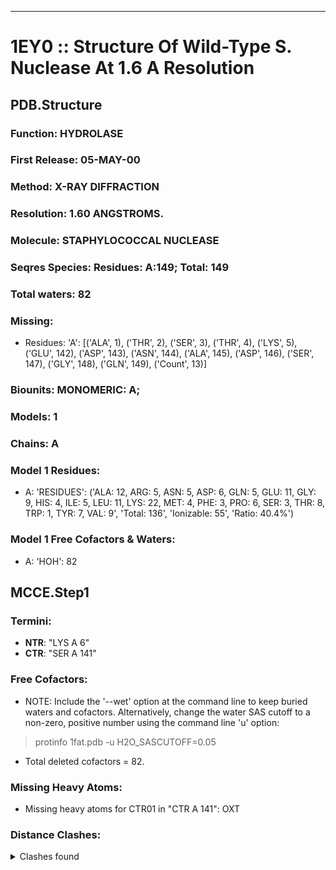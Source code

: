 ---
# 1EY0 :: Structure Of Wild-Type S. Nuclease At 1.6 A Resolution
## PDB.Structure
### Function: HYDROLASE
### First Release: 05-MAY-00
### Method: X-RAY DIFFRACTION
### Resolution: 1.60 ANGSTROMS.
### Molecule: STAPHYLOCOCCAL NUCLEASE
### Seqres Species: Residues: A:149; Total: 149
### Total waters: 82
### Missing:
  - Residues:
 'A': [('ALA', 1), ('THR', 2), ('SER', 3), ('THR', 4), ('LYS', 5), ('GLU', 142), ('ASP', 143), ('ASN', 144), ('ALA', 145), ('ASP', 146), ('SER', 147), ('GLY', 148), ('GLN', 149),
       ('Count', 13)]

### Biounits: MONOMERIC: A;
### Models: 1
### Chains: A
### Model 1 Residues:
  - A:
 'RESIDUES': ('ALA: 12, ARG: 5, ASN: 5, ASP: 6, GLN: 5, GLU: 11, GLY: 9, HIS: 4, ILE: 5, LEU: 11, LYS: 22, MET: 4, PHE: 3, PRO: 6, SER: 3, THR: 8, TRP: 1, TYR: 7, VAL: 9', 'Total: 136', 'Ionizable: 55',
              'Ratio: 40.4%')

### Model 1 Free Cofactors & Waters:
  - A:
 'HOH': 82

## MCCE.Step1
### Termini:
 - <strong>NTR</strong>: "LYS A   6"
 - <strong>CTR</strong>: "SER A 141"

### Free Cofactors:
  - NOTE: Include the '--wet' option at the command line to keep buried waters and cofactors. Alternatively, change the water SAS cutoff to a non-zero, positive number using the command line 'u' option:
  > protinfo 1fat.pdb -u H2O_SASCUTOFF=0.05
  - Total deleted cofactors = 82.

### Missing Heavy Atoms:
  -    Missing heavy atoms for CTR01 in "CTR A 141":   OXT

### Distance Clashes:
<details><summary>Clashes found</summary>

- d= 1.53: " CA  NTR A   6" to " CB  LYS A   6"

</details>

